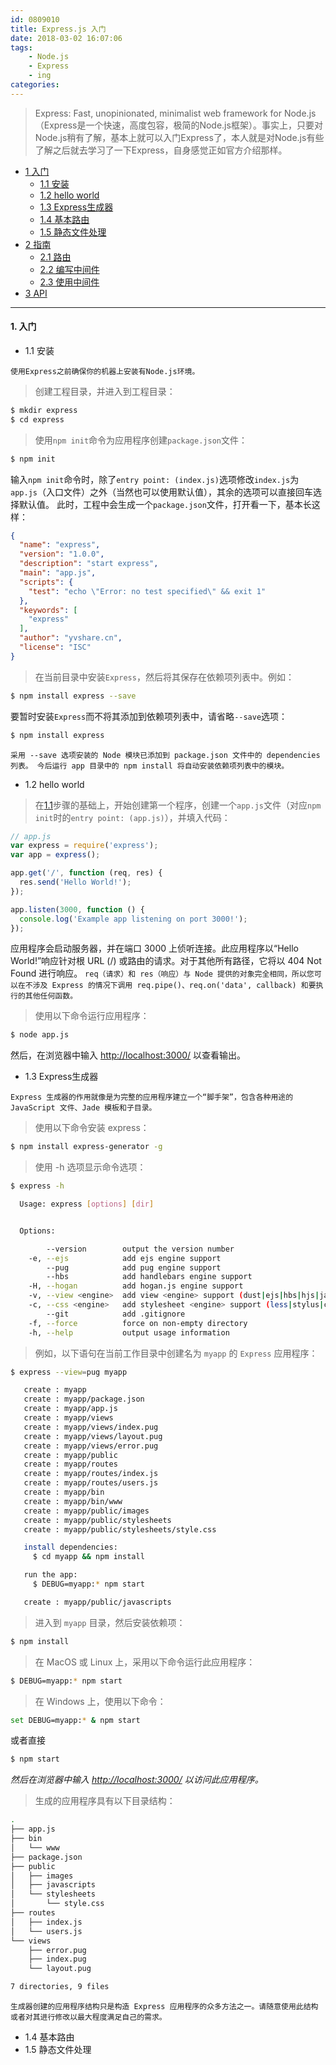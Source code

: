 ```yaml
---
id: 0809010
title: Express.js 入门
date: 2018-03-02 16:07:06
tags:
    - Node.js
    - Express
    - ing
categories:
---
```


> Express: Fast, unopinionated, minimalist web framework for Node.js（Express是一个快速，高度包容，极简的Node.js框架）。事实上，只要对Node.js稍有了解，基本上就可以入门Express了，本人就是对Node.js有些了解之后就去学习了一下Express，自身感觉正如官方介绍那样。

- <a href="#start">1 入门</a>
    - <a href="#install">1.1 安装</a>
    - <a href="#hello">1.2 hello world</a>
    - <a href="#generator">1.3 Express生成器</a>
    - <a href="#basicrouter">1.4 基本路由</a>
    - <a href="#static">1.5 静态文件处理</a>
- <a href="#guide">2 指南</a>
    - <a href="#router">2.1 路由</a>
    - <a href="#writingmiddleware">2.2 编写中间件</a> 
    - <a href="#useingmiddleware">2.3 使用中间件</a> 
- <a href="#api">3 API</a>
---

#### <a name="start">1. 入门</a>

- <a name="install">1.1 安装</a>

`使用Express之前确保你的机器上安装有Node.js环境。`

> 创建工程目录，并进入到工程目录：

```sh
$ mkdir express
$ cd express
```

> 使用`npm init`命令为应用程序创建`package.json`文件：

```sh
$ npm init
```
输入`npm init`命令时，除了`entry point: (index.js)`选项修改`index.js`为`app.js`（入口文件）之外（当然也可以使用默认值），其余的选项可以直接回车选择默认值。
此时，工程中会生成一个`package.json`文件，打开看一下，基本长这样：
```json
{
  "name": "express",
  "version": "1.0.0",
  "description": "start express",
  "main": "app.js",
  "scripts": {
    "test": "echo \"Error: no test specified\" && exit 1"
  },
  "keywords": [
    "express"
  ],
  "author": "yvshare.cn",
  "license": "ISC"
}
```

> 在当前目录中安装`Express`，然后将其保存在依赖项列表中。例如：

```sh
$ npm install express --save
```
要暂时安装`Express`而不将其添加到依赖项列表中，请省略`--save`选项：
```sh
$ npm install express
```
`采用 --save 选项安装的 Node 模块已添加到 package.json 文件中的 dependencies 列表。 今后运行 app 目录中的 npm install 将自动安装依赖项列表中的模块。`

- <a name="hello">1.2 hello world</a>

> 在<a href="#install">1.1</a>步骤的基础上，开始创建第一个程序，创建一个`app.js`文件（对应`npm init`时的`entry point: (app.js)`），并填入代码：

```js
// app.js
var express = require('express');
var app = express();

app.get('/', function (req, res) {
  res.send('Hello World!');
});

app.listen(3000, function () {
  console.log('Example app listening on port 3000!');
});
```
应用程序会启动服务器，并在端口 3000 上侦听连接。此应用程序以“Hello World!”响应针对根 URL (/) 或路由的请求。对于其他所有路径，它将以 404 Not Found 进行响应。
`req（请求）和 res（响应）与 Node 提供的对象完全相同，所以您可以在不涉及 Express 的情况下调用 req.pipe()、req.on('data', callback) 和要执行的其他任何函数。`

> 使用以下命令运行应用程序：

```sh
$ node app.js
```
然后，在浏览器中输入 [http://localhost:3000/](http://localhost:3000/) 以查看输出。

- <a name="generator">1.3 Express生成器</a>

`Express 生成器的作用就像是为完整的应用程序建立一个“脚手架”，包含各种用途的 JavaScript 文件、Jade 模板和子目录。`

> 使用以下命令安装 express：

```sh
$ npm install express-generator -g
```

> 使用 -h 选项显示命令选项：

```sh
$ express -h

  Usage: express [options] [dir]


  Options:

        --version        output the version number
    -e, --ejs            add ejs engine support
        --pug            add pug engine support
        --hbs            add handlebars engine support
    -H, --hogan          add hogan.js engine support
    -v, --view <engine>  add view <engine> support (dust|ejs|hbs|hjs|jade|pug|twig|vash) (defaults to jade                                                                                                                                   )
    -c, --css <engine>   add stylesheet <engine> support (less|stylus|compass|sass) (defaults to plain css                                                                                                                                   )
        --git            add .gitignore
    -f, --force          force on non-empty directory
    -h, --help           output usage information
```

> 例如，以下语句在当前工作目录中创建名为 `myapp` 的 `Express` 应用程序：

```sh
$ express --view=pug myapp

   create : myapp
   create : myapp/package.json
   create : myapp/app.js
   create : myapp/views
   create : myapp/views/index.pug
   create : myapp/views/layout.pug
   create : myapp/views/error.pug
   create : myapp/public
   create : myapp/routes
   create : myapp/routes/index.js
   create : myapp/routes/users.js
   create : myapp/bin
   create : myapp/bin/www
   create : myapp/public/images
   create : myapp/public/stylesheets
   create : myapp/public/stylesheets/style.css

   install dependencies:
     $ cd myapp && npm install

   run the app:
     $ DEBUG=myapp:* npm start

   create : myapp/public/javascripts
```

> 进入到 `myapp` 目录，然后安装依赖项：

```sh
$ npm install
```

> 在 MacOS 或 Linux 上，采用以下命令运行此应用程序：

```sh
$ DEBUG=myapp:* npm start
```

> 在 Windows 上，使用以下命令：

```sh
set DEBUG=myapp:* & npm start
```
或者直接
```sh
$ npm start
```

*然后在浏览器中输入 [http://localhost:3000/](http://localhost:3000/) 以访问此应用程序。*

> 生成的应用程序具有以下目录结构：

```sh
.
├── app.js
├── bin
│   └── www
├── package.json
├── public
│   ├── images
│   ├── javascripts
│   └── stylesheets
│       └── style.css
├── routes
│   ├── index.js
│   └── users.js
└── views
    ├── error.pug
    ├── index.pug
    └── layout.pug

7 directories, 9 files
```
`生成器创建的应用程序结构只是构造 Express 应用程序的众多方法之一。请随意使用此结构或者对其进行修改以最大程度满足自己的需求。`

- <a name="basicrouter">1.4 基本路由</a>
- <a name="static">1.5 静态文件处理</a>